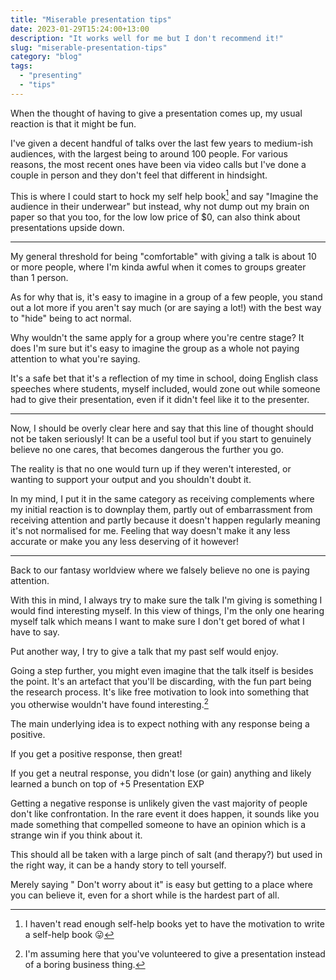 ```yaml
---
title: "Miserable presentation tips"
date: 2023-01-29T15:24:00+13:00
description: "It works well for me but I don't recommend it!"
slug: "miserable-presentation-tips"
category: "blog"
tags:
  - "presenting"
  - "tips"
---
```


When the thought of having to give a presentation comes up, my usual reaction is that it might be fun.

I've given a decent handful of talks over the last few years to medium-ish audiences, with the largest being to around 100 people. For various reasons, the most recent ones have been via video calls but I've done a couple in person and they don't feel that different in hindsight.

This is where I could start to hock my self help book[^1] and say "Imagine the audience in their underwear" but instead, why not dump out my brain on paper so that you too, for the low low price of $0, can also think about presentations upside down.

<hr />

My general threshold for being "comfortable" with giving a talk is about 10 or more people, where I'm kinda awful when it comes to groups greater than 1 person.

As for why that is, it's easy to imagine in a group of a few people, you stand out a lot more if you aren't say much (or are saying a lot!) with the best way to "hide" being to act normal.

Why wouldn't the same apply for a group where you're centre stage? It does I'm sure but it's easy to imagine the group as a whole not paying attention to what you're saying.

It's a safe bet that it's a reflection of my time in school, doing English class speeches where students, myself included, would zone out while someone had to give their presentation, even if it didn't feel like it to the presenter.

<hr />

Now, I should be overly clear here and say that this line of thought should not be taken seriously! It can be a useful tool but if you start to genuinely believe no one cares, that becomes dangerous the further you go.

The reality is that no one would turn up if they weren't interested, or wanting to support your output and you shouldn't doubt it.

In my mind, I put it in the same category as receiving complements where my initial reaction is to downplay them, partly out of embarrassment from receiving attention and partly because it doesn't happen regularly meaning it's not normalised for me. Feeling that way doesn't make it any less accurate or make you any less deserving of it however!

<hr />

Back to our fantasy worldview where we falsely believe no one is paying attention.

With this in mind, I always try to make sure the talk I'm giving is something I would find interesting myself. In this view of things, I'm the only one hearing myself talk which means I want to make sure I don't get bored of what I have to say.

Put another way, I try to give a talk that my past self would enjoy.

Going a step further, you might even imagine that the talk itself is besides the point. It's an artefact that you'll be discarding, with the fun part being the research process. It's like free motivation to look into something that you otherwise wouldn't have found interesting.[^2]

The main underlying idea is to expect nothing with any response being a positive.

If you get a positive response, then great!

If you get a neutral response, you didn't lose (or gain) anything and likely learned a bunch on top of +5 Presentation EXP

Getting a negative response is unlikely given the vast majority of people don't like confrontation. In the rare event it does happen, it sounds like you made something that compelled someone to have an opinion which is a strange win if you think about it.

This should all be taken with a large pinch of salt (and therapy?) but used in the right way, it can be a handy story to tell yourself.

Merely saying " Don't worry about it" is easy but getting to a place where you can believe it, even for a short while is the hardest part of all.

[^1]: I haven't read enough self-help books yet to have the motivation to write a self-help book 😛
[^2]: I'm assuming here that you've volunteered to give a presentation instead of a boring business thing.
